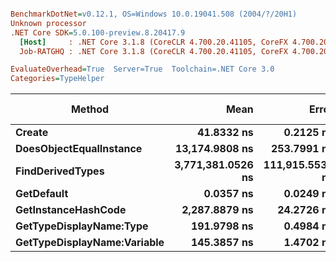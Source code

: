 ``` ini

BenchmarkDotNet=v0.12.1, OS=Windows 10.0.19041.508 (2004/?/20H1)
Unknown processor
.NET Core SDK=5.0.100-preview.8.20417.9
  [Host]     : .NET Core 3.1.8 (CoreCLR 4.700.20.41105, CoreFX 4.700.20.41903), X64 RyuJIT
  Job-RATGHQ : .NET Core 3.1.8 (CoreCLR 4.700.20.41105, CoreFX 4.700.20.41903), X64 RyuJIT

EvaluateOverhead=True  Server=True  Toolchain=.NET Core 3.0  
Categories=TypeHelper  

```
|                      Method |              Mean |           Error |          StdDev |  Gen 0 | Gen 1 | Gen 2 | Allocated |
|---------------------------- |------------------:|----------------:|----------------:|-------:|------:|------:|----------:|
|                      **Create** |        **41.8332 ns** |       **0.2125 ns** |       **0.1884 ns** | **0.0126** |     **-** |     **-** |     **120 B** |
|     **DoesObjectEqualInstance** |    **13,174.9808 ns** |     **253.7991 ns** |     **282.0970 ns** | **0.5646** |     **-** |     **-** |    **5446 B** |
|            **FindDerivedTypes** | **3,771,381.0526 ns** | **111,915.5530 ns** | **321,106.7007 ns** |      **-** |     **-** |     **-** |  **181920 B** |
|                  **GetDefault** |         **0.0357 ns** |       **0.0249 ns** |       **0.0195 ns** |      **-** |     **-** |     **-** |         **-** |
|         **GetInstanceHashCode** |     **2,287.8879 ns** |      **24.2726 ns** |      **21.5170 ns** | **0.0458** |     **-** |     **-** |     **432 B** |
|     **GetTypeDisplayName:Type** |       **191.9798 ns** |       **0.4984 ns** |       **0.4162 ns** | **0.0412** |     **-** |     **-** |     **392 B** |
| **GetTypeDisplayName:Variable** |       **145.3857 ns** |       **1.4702 ns** |       **1.2277 ns** | **0.0412** |     **-** |     **-** |     **392 B** |

